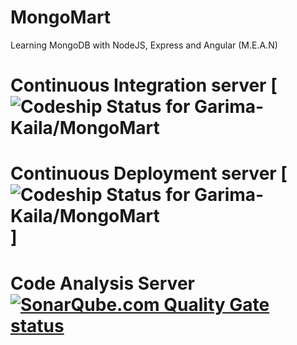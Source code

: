 # MongoMart
Learning MongoDB with NodeJS, Express and Angular (M.E.A.N)


# Continuous Integration server [![Codeship Status for Garima-Kaila/MongoMart](https://codeship.com/projects/8f05f620-7542-0134-450d-1eaf12e437c5/status?branch=master)

# Continuous Deployment server [![Codeship Status for Garima-Kaila/MongoMart](https://codeship.com/projects/8f05f620-7542-0134-450d-1eaf12e437c5/status?branch=master)]  

# Code Analysis Server [![SonarQube.com Quality Gate status](https://sonarqube.com/api/badges/gate?key=com.learn:mongomart)](https://sonarqube.com/overview?id=com.learn:mongomart)

